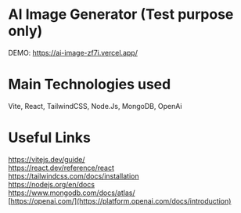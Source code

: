 # AI Image Generator (Test purpose only)

DEMO: https://ai-image-zf7i.vercel.app/

# Main Technologies used
Vite, React, TailwindCSS, Node.Js, MongoDB, OpenAi

# Useful Links
https://vitejs.dev/guide/ <br/>
https://react.dev/reference/react<br/>
https://tailwindcss.com/docs/installation<br/>
https://nodejs.org/en/docs<br/>
https://www.mongodb.com/docs/atlas/ <br/>
[https://openai.com/](https://platform.openai.com/docs/introduction)
